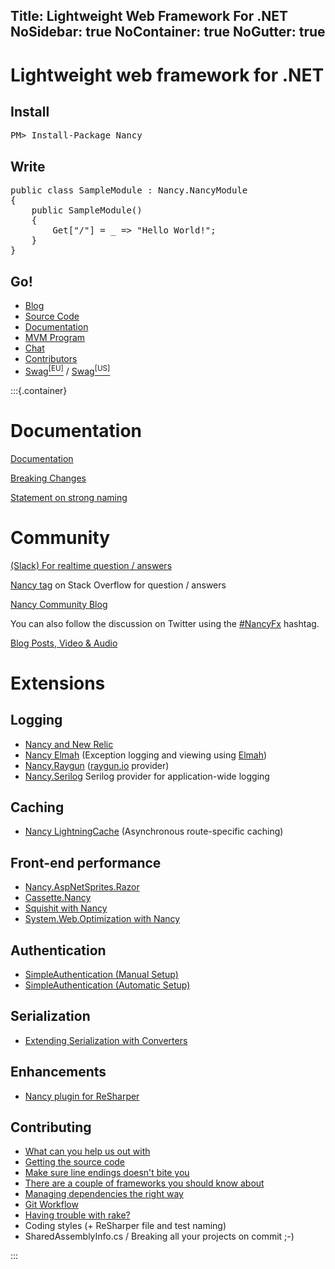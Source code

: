 Title: Lightweight Web Framework For .NET
NoSidebar: true
NoContainer: true
NoGutter: true
---
<div class="jumbotron jumbotron-intro">
	<div class="container-background">
		<div class="container">
			<h1>Lightweight web framework for .NET</h1>
            <div class="row">
                <div class="col-md-6" id="instructions">
                    <h2>Install</h2>
                    <pre>PM&gt; Install-Package Nancy</pre>
                    <h2>Write</h2>
<pre>public class SampleModule : Nancy.NancyModule
{
    public SampleModule()
    {
        Get["/"] = _ =&gt; "Hello World!";
    }
}</pre>
                    <h2>Go!</h2>
                </div>
                <div class="col-md-6">
                    <ul id="navigation">
                        <li><a href="http://blog.nancyfx.org/" target="_blank">Blog</a></li>
                        <li><a href="https://github.com/NancyFx" target="_blank">Source Code</a></li>
                        <li><a href="https://github.com/NancyFx/Nancy/wiki/Documentation" target="_blank">Documentation</a></li>
                        <li><a href="mvm.html">MVM Program</a></li>
                        <li><a href="https://slack.nancyfx.org/" target="_blank">Chat</a></li>
                        <li><a href="http://nancyfx.org/contribs.html">Contributors</a></li>
                        <li><a href="http://nancyfx.spreadshirt.net/" target="_blank">Swag<sup>[EU]</sup></a> / <a href="http://nancyfx.spreadshirt.com/" target="_blank">Swag<sup>[US]</sup></a></li>
                    </ul>
                </div>
            </div>
		</div>
	</div>
</div>

:::{.container}

# Documentation

[Documentation](/docs)

[Breaking Changes](/docs/resources/breaking-changes)

[Statement on strong naming](/docs/resources/statement-on-strong-naming)

# Community

[(Slack) For realtime question / answers](http://slack.nancyfx.org/)

[Nancy tag](http://stackoverflow.com/questions/tagged/nancy) on Stack Overflow for question / answers

[Nancy Community Blog](http://blog.nancyfx.org/)

You can also follow the discussion on Twitter using the [#NancyFx](http://twitter.com/search?q=%23Nancyfx) hashtag.

[Blog Posts, Video & Audio](/docs/resources/blog-post-video-and-audio)

# Extensions

## Logging 
- [Nancy and New Relic](/docs/nancy-and-new-relic)
- [Nancy Elmah](https://github.com/creamdog/Nancy.Elmah) (Exception logging and viewing using [Elmah](https://code.google.com/p/elmah/))
- [Nancy.Raygun](http://nuget.org/packages/Nancy.Raygun/) ([raygun.io](http://www.raygun.io) provider)
- [Nancy.Serilog](https://github.com/Zaid-Ajaj/Nancy.Serilog) Serilog provider for application-wide logging

## Caching
- [Nancy LightningCache](https://github.com/creamdog/Nancy.LightningCache) (Asynchronous route-specific caching)

## Front-end performance 
- [Nancy.AspNetSprites.Razor](https://github.com/JefClaes/Nancy.AspNetSprites.Razor) 
- [Cassette.Nancy](https://github.com/ChrisMH/Cassette.Nancy)
- [Squishit with Nancy](/docs/static-content/squishit-with-nancy)
- [System.Web.Optimization with Nancy](/docs/how-to/how-to-use-system-web-optimization-bundling-with-nancy)

## Authentication
- [SimpleAuthentication (Manual Setup)](https://github.com/SimpleAuthentication/SimpleAuthentication/wiki/NancyFX-Manual-Setup)
- [SimpleAuthentication (Automatic Setup)](https://github.com/SimpleAuthentication/SimpleAuthentication/wiki/NancyFX-Automatic-Setup)

## Serialization
- [Extending Serialization with Converters](/docs/using-models/extending-serialization-with-converters)

## Enhancements
- [Nancy plugin for ReSharper](https://github.com/NancyFx/Nancy.ReSharper)

## Contributing
* [What can you help us out with](/docs/contributing/what-can-you-help-us-out-with)
* [Getting the source code](/docs/contributing/getting-the-source-code)
* [Make sure line endings doesn't bite you](/docs/contributing/make-sure-line-endings-doesnt-bite-you)
* [There are a couple of frameworks you should know about](/docs/contributing/there-are-a-couple-of-frameworks-you-should-know-about)
* [Managing dependencies the right way](/docs/contributing/managing-dependencies-the-right-way)
* [Git Workflow](/docs/contributing/git-workflow)
* [Having trouble with rake?](/docs/contributing/having-trouble-with-rake)
* Coding styles (+ ReSharper file and test naming)
* SharedAssemblyInfo.cs / Breaking all your projects on commit ;-)

:::